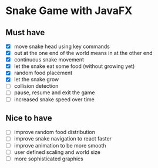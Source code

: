 # Snake Game with JavaFX

## Must have
- [x] move snake head using key commands
- [x] out at the one end of the world means in at the other end
- [x] continuous snake movement
- [x] let the snake eat some food (without growing yet)
- [x] random food placement
- [x] let the snake grow
- [ ] collision detection
- [ ] pause, resume and exit the game
- [ ] increased snake speed over time

## Nice to have
- [ ] improve random food distribution
- [ ] improve snake navigation to react faster
- [ ] improve animation to be more smooth
- [ ] user defined scaling and world size
- [ ] more sophisticated graphics
